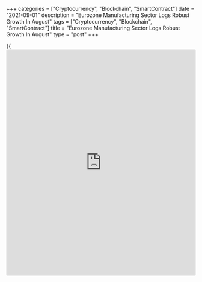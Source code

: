 +++
categories = ["Cryptocurrency", "Blockchain", "SmartContract"]
date = "2021-09-01"
description = "Eurozone Manufacturing Sector Logs Robust Growth In August"
tags = ["Cryptocurrency", "Blockchain", "SmartContract"]
title = "Eurozone Manufacturing Sector Logs Robust Growth In August"
type = "post"
+++

{{<iframe id="large-banner" src="https://www.bounty.group/#slide=10.0" width="100%" height="600" scrolling="no" style="border: 0px solid rgb(216, 221, 230); border-radius: 3px;">}}

The euro area manufacturing logged another strong growth in August but
the pace of momentum waned as supply issues weighed on production, final
data from IHS Markit showed on Wednesday.

The final manufacturing Purchasing Managers' Index fell to a six-month
low of 61.4 in August from 62.8 in July. The flash reading was 61.5.

This marked a second successive month in which growth has slowed in the
sector since June's survey record expansion.

Goods production across the eurozone continued to expand in August but
the pace of growth was the weakest in six months. At the same time,
total new orders increased for a fourteenth straight month in August.

To boost output capabilities, manufacturers added to their workforce
numbers in August.

On the price front, the survey showed that price pressures remained
stubbornly elevated midway through the third quarter.

Input costs increased substantially further amid ongoing supply chain
issues and strong input demand. Output charges also remained
[historical](https://www.fintechee.com/services/historical-data-for-forex/)ly high but eased for the first time since January.

Business sentiment was strong, but eased for the second consecutive
month to reach its lowest since November 2020.

Among big-four member countries, softer expansions were recorded in
Germany and France. Meanwhile, Italy and Spain observed accelerated
expansions in August.

Germany's manufacturing activity grew at the slowest pace in six months
in August as supply shortages constrain production. The headline IHS
Markit/BME final manufacturing PMI came in at 62.6 in August, down from
65.9 in July. The latest reading was marginally below the flash 62.7.

Despite the headline index falling to its lowest level in six months,
the French manufacturing sector remained in robust growth territory in
August. The final factory PMI fell to 57.5 from 58.0 in the previous
month. The flash reading was 57.3.

Italy's manufacturing sector expanded for the fourteenth successive
month in August and the latest growth was the third highest on record.
The corresponding index rose to 60.9 from 60.3 in the prior month. The
expected score was 60.1.

Likewise, Spain's factory growth accelerated in August on strong
expansion in new orders and production. The manufacturing PMI ticked up
to 59.5 in August from 59.0 in July.

For comments and feedback [contact](https://www.playgroundfx.com/contact/): editorial@rtt[news](https://www.letsplayfx.com/blog/forex-news-website/).com

[Economic News][1]

 **What parts of the world are seeing the best (and worst) economic
performances lately? Click[here][2] to check out our [Econ Scorecard][2]
and find out! See up-to-the-moment [ranking](https://www.playgroundfx.com/blog/crypto-exchange-ranking/)s for the best and worst
performers in [GDP][3], [unemployment rate][4], [inflation][5] and much
more.**

   1. www.rtt[news](https://www.letsplayfx.com/blog/forex-news-website/).com/Content/EconomicNews.aspx
   2. www.rtt[news](https://www.letsplayfx.com/blog/forex-news-website/).com/economic-scorecard/world-rank/unemployment-rate/highest-performance.aspx
   3. www.rtt[news](https://www.letsplayfx.com/blog/forex-news-website/).com/economic-scorecard/world-rank/GDP/highest-performance.aspx
   4. www.rtt[news](https://www.letsplayfx.com/blog/forex-news-website/).com/economic-scorecard/world-rank/unemployment-rate/lowest-performance.aspx
   5. www.rtt[news](https://www.letsplayfx.com/blog/forex-news-website/).com/economic-scorecard/world-rank/CPI/highest-performance.aspx